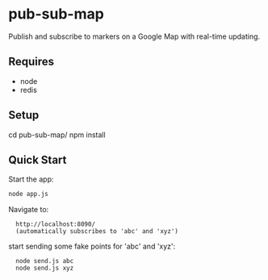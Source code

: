 pub-sub-map
===========

Publish and subscribe to markers on a Google Map with real-time updating.

Requires
--------
* node
* redis

Setup
-------
cd pub-sub-map/
npm install

Quick Start
--------------------------------------------------------

Start the app:
```sh
node app.js
```

Navigate to:
```
  http://localhost:8090/
  (automatically subscribes to 'abc' and 'xyz')
```

start sending some fake points for 'abc' and 'xyz':
```
  node send.js abc
  node send.js xyz
```

